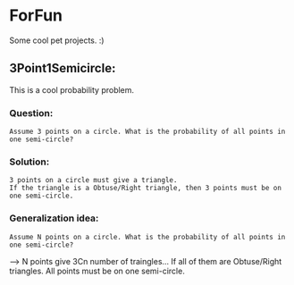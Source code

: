 # ForFun
Some cool pet projects. :) 

## 3Point1Semicircle: 
This is a cool probability problem. 
### Question: 
    Assume 3 points on a circle. What is the probability of all points in one semi-circle?

### Solution: 
    3 points on a circle must give a triangle. 
    If the triangle is a Obtuse/Right triangle, then 3 points must be on one semi-circle. 


### Generalization idea:
    Assume N points on a circle. What is the probability of all points in one semi-circle?
--> N points give 3Cn number of traingles... 
    If all of them are Obtuse/Right triangles. All points must be on one semi-circle.
